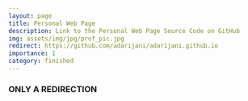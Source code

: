 ```yaml
---
layout: page
title: Personal Web Page
description: Link to the Personal Web Page Source Code on GitHub
img: assets/img/jpg/prof_pic.jpg
redirect: https://github.com/adarijani/adarijani.github.io
importance: 1
category: finished
---
```


### ONLY A REDIRECTION
